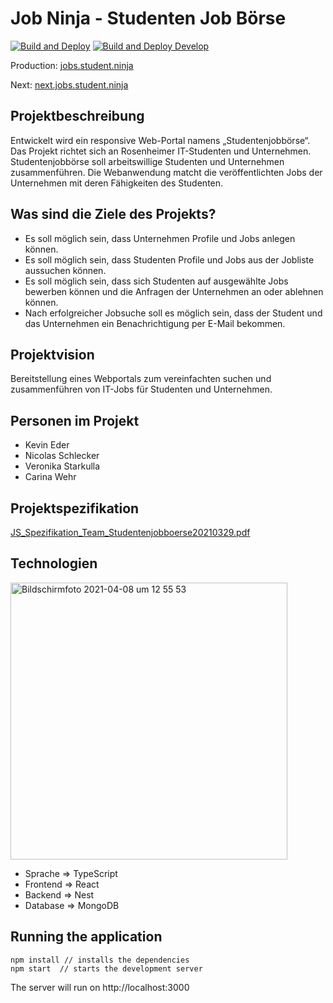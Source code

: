 # Job Ninja - Studenten Job Börse

[![Build and Deploy](https://github.com/ss21-js/ss21-js-frontend/actions/workflows/build_and_deploy.yml/badge.svg)](https://github.com/ss21-js/ss21-js-frontend/actions/workflows/build_and_deploy.yml)
[![Build and Deploy Develop](https://github.com/ss21-js/ss21-js-frontend/actions/workflows/build_and_deploy_next.yml/badge.svg)](https://github.com/ss21-js/ss21-js-frontend/actions/workflows/build_and_deploy_next.yml)

Production: [jobs.student.ninja](https://jobs.student.ninja)

Next: [next.jobs.student.ninja](https://next.jobs.student.ninja)

## Projektbeschreibung

Entwickelt wird ein responsive Web-Portal namens „Studentenjobbörse“. Das Projekt richtet sich an Rosenheimer IT-Studenten und Unternehmen. Studentenjobbörse soll arbeitswillige Studenten und Unternehmen zusammenführen. Die Webanwendung matcht die veröffentlichten Jobs der Unternehmen mit deren Fähigkeiten des Studenten.

## Was sind die Ziele des Projekts?

*  Es soll möglich sein, dass Unternehmen Profile und Jobs anlegen können.​
*  Es soll möglich sein, dass Studenten Profile und Jobs aus der Jobliste aussuchen können.
*   Es soll möglich sein, dass sich Studenten auf ausgewählte Jobs bewerben können und die Anfragen der Unternehmen an oder ablehnen können.
*  Nach erfolgreicher Jobsuche soll es möglich sein, dass der Student und das Unternehmen ein Benachrichtigung per E-Mail bekommen.


## Projektvision

Bereitstellung eines Webportals zum vereinfachten suchen und zusammenführen von IT-Jobs für Studenten und Unternehmen.


## Personen im Projekt
*  Kevin Eder
*  Nicolas Schlecker
*  Veronika Starkulla
*  Carina Wehr

## Projektspezifikation
[JS_Spezifikation_Team_Studentenjobboerse20210329.pdf](https://github.com/ss21-js/ss21-js-frontend/files/6278105/JS_Spezifikation_Team_Studentenjobboerse20210329.pdf)


## Technologien

<img width="443" alt="Bildschirmfoto 2021-04-08 um 12 55 53" src="https://user-images.githubusercontent.com/44170637/114016017-b248c180-986a-11eb-918c-cbcbc7bfa225.png">

*  Sprache => TypeScript
*  Frontend => React
*  Backend => Nest
*  Database => MongoDB

## Running the application

```
npm install // installs the dependencies
npm start  // starts the development server
```
The server will run on http://localhost:3000
